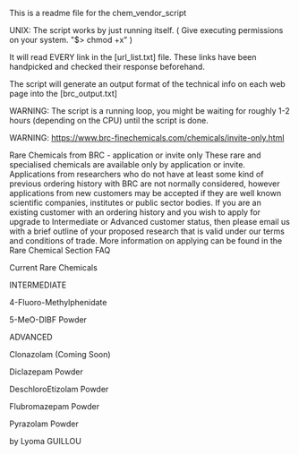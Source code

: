 This is a readme file for the chem_vendor_script

UNIX: The script works by just running itself. ( Give executing permissions on your system. "$> chmod +x" )

It will read EVERY link in the [url_list.txt] file. These links have been handpicked and checked their response beforehand.

The script will generate an output format of the technical info on each web page into the [brc_output.txt]

WARNING: The script is a running loop, you might be waiting for roughly 1-2 hours (depending on the CPU) until the script is done.

WARNING: https://www.brc-finechemicals.com/chemicals/invite-only.html

Rare Chemicals from BRC - application or invite only
These rare and specialised chemicals are available only by application or invite.
Applications from researchers who do not have at least some kind of previous ordering history with BRC are not normally considered, however applications from new customers may be accepted if they are well known scientific companies, institutes or public sector bodies.
If you are an existing customer with an ordering history and you wish to apply for upgrade to Intermediate or Advanced customer status, then please email us with a brief outline of your proposed research that is valid under our terms and conditions of trade.
More information on applying can be found in the Rare Chemical Section FAQ

Current Rare Chemicals

INTERMEDIATE

4-Fluoro-Methylphenidate

5-MeO-DIBF Powder

ADVANCED

Clonazolam (Coming Soon)

Diclazepam Powder

DeschloroEtizolam Powder

Flubromazepam Powder

Pyrazolam Powder


by Lyoma GUILLOU
